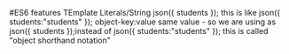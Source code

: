 #ES6 features
TEmplate Literals/String
json({ students }); this is like json({ students:"students" });
object-key:value same value - so we are using as json({ students });instead of json({ students:"students" });
this is called "object shorthand notation"
